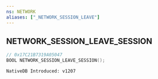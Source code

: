 ```yaml
---
ns: NETWORK
aliases: ["_NETWORK_SESSION_LEAVE"]
---
```

## NETWORK_SESSION_LEAVE_SESSION

```c
// 0x17C21B7319A05047
BOOL NETWORK_SESSION_LEAVE_SESSION();
```

```
NativeDB Introduced: v1207
```

